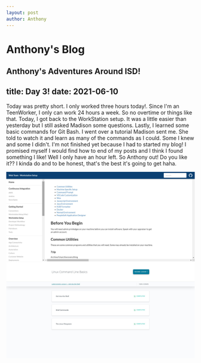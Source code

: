 ```yaml
---
layout: post
author: Anthony
---
```

# Anthony's Blog
Anthony's Adventures Around ISD!
---

title: Day 3!
date:  2021-06-10
---




Today was pretty short. I only worked three hours today!. Since I'm an TeenWorker, I only can work 24 hours a week. So no overtime or things like that. Today, I got back to the WorkStation setup. It was a little easier than yesterday but I still asked Madison some questions. Lastly, I learned some basic commands for Git Bash. I went over a tutorial Madison sent me. She told to watch it and learn as many of the commands as I could. Some I knew and some I didn't. I'm not finished yet because I had to started my blog! I promised myself I would find how to end of my posts and I think I found something I like! Well I only have an hour left. So Anthony out! Do you like it?? I kinda do and to be honest, that's the best it's going to get haha. 

![WorkStation Setup](Images/workstation-setup.jpg)
![Git Commands](Images/learning-git.jpg)
